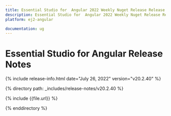 ```yaml
---
title: Essential Studio for  Angular 2022 Weekly Nuget Release Release Notes  
description: Essential Studio for  Angular 2022 Weekly Nuget Release Release Notes  
platform: ej2-angular

documentation: ug
---
```


# Essential Studio for  Angular   Release Notes  

{% include release-info.html date="July 26, 2022"  version="v20.2.40" %} 

{% directory path: _includes/release-notes/v20.2.40 %}

{% include {{file.url}} %}

{% enddirectory %}

